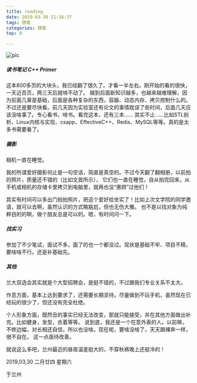 ```yaml
---
title: reading
date: 2019-03-30 21:16:37
tags: 随笔
categories: 随笔
top: 0

---
```


![pic](/myPhoto/DSC_0274.JPG)

##### 读书笔记 C++ Primer

这本800多页的大块头，我已经翻了很久了。才看一半左右。刚开始的看的很快，一天近百页，两三天后就啃不动了。
越到后面新知识越多，也越来越难理解，因为前面几章是基础，后面是各种复杂的东西，容器、动态内存、拷贝控制什么的。
不过还是要尽快看。前几天因为实验室还有论文的事情耽误了些时间，后面几天应该没啥事了。专心看书，啃书。看完这本，还有三本……
其实不止……比如STL剖析、Linux内核与实现、csapp、EffectiveC++、Redis、MySQL等等。真的是太多书需要看了。

<!-- more -->

##### 摄影

相机一直在睡觉。

我的所谓爱好摄影何止是一句空话，简直是真空的。不过今天翻了翻相册，以前拍的照片，质量还不错的（比如文首所示），
它们也一直在睡觉。自从拍完回来，从手机或相机的存储卡里拷贝到电脑里，就再也没“惠顾”过他们！

其实有时间可以多出门拍拍照片，把这个爱好给坐实了！比如上次文学院的同学邀请，就可以去啊，虽然认识的方式略尴尬，但也无伤大雅。
也不是以找对象为纯粹目的的啊，做个朋友总是可以的。嗯，有时间问一下。

##### 找实习

参加了不少笔试，面试不多，面了的也一个都没过。现状是基础不牢、项目不精，要啥啥不行。还是补基础先。

##### 其他

兰大双选会其实就是个大型招聘会，是挺不错的，不过跟我们专业关系不太大。

作息方面，基本上达到要求了，还需要长期坚持。尽量做到不玩手机，虽然现在已经玩的很少了，但还没有完全杜绝。

个人形象方面，既然丑的事实已经无法改变，那就只能接受，并在其他方面做出补充。比如健身，发型，衣着等等。
说到底，我还是一个在意外表的人。以前嘛，不修边幅，对长相还自信，所以也没啥。现在呢，要啥没啥了，天天跟裸奔一样，很不自在。
这一点亟待改善。


就说这么多吧，兰州最近的昼夜温差挺大的，不穿秋裤晚上还挺冷的！


2019,03,30 二月廿四 星期六

于兰州

